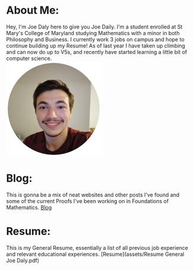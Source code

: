 # About Me:
Hey, I'm Joe Daly here to give you Joe Daily. I'm a student enrolled at St Mary's College of Maryland studying Mathematics with a minor in both Philosophy and Business. I currently work 3 jobs on campus and hope to continue building up my Resume! As of last year I have taken up climbing and can now do up to V5s, and recently have started learning a little bit of computer science. <br/>
![Me](https://github.com/Joecontrair/Joecontrair.github.io/blob/main/assets/Images/Pic.png?raw=true)

# Blog: 
This is gonna be a mix of neat websites and other posts I've found and some of the current Proofs I've been working on in Foundations of Mathematics. [Blog](BlogPage.md)

# Resume: 
This is my General Resume, essentially a list of all previous job experience and relevant educational experiences. 
[Resume](assets/Resume General Joe Daly.pdf)

